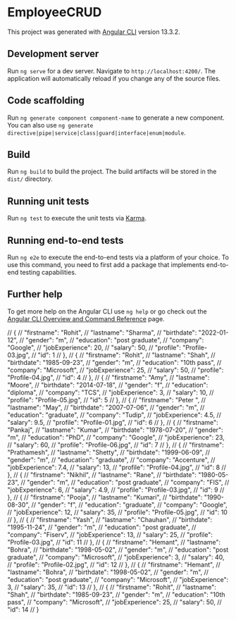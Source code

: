 # EmployeeCRUD

This project was generated with [Angular CLI](https://github.com/angular/angular-cli) version 13.3.2.

## Development server

Run `ng serve` for a dev server. Navigate to `http://localhost:4200/`. The application will automatically reload if you change any of the source files.

## Code scaffolding

Run `ng generate component component-name` to generate a new component. You can also use `ng generate directive|pipe|service|class|guard|interface|enum|module`.

## Build

Run `ng build` to build the project. The build artifacts will be stored in the `dist/` directory.

## Running unit tests

Run `ng test` to execute the unit tests via [Karma](https://karma-runner.github.io).

## Running end-to-end tests

Run `ng e2e` to execute the end-to-end tests via a platform of your choice. To use this command, you need to first add a package that implements end-to-end testing capabilities.

## Further help

To get more help on the Angular CLI use `ng help` or go check out the [Angular CLI Overview and Command Reference](https://angular.io/cli) page.


  // {
    //   "firstname": "Rohit",
    //   "lastname": "Sharma",
    //   "birthdate": "2022-01-12",
    //   "gender": "m",
    //   "education": "post graduate",
    //   "company": "Google",
    //   "jobExperience": 20,
    //   "salary": 50,
    //   "profile": "Profile-03.jpg",
    //   "id": 1
    // },
    // {
    //   "firstname": "Rohit",
    //   "lastname": "Shah",
    //   "birthdate": "1985-09-23",
    //   "gender": "m",
    //   "education": "10th pass",
    //   "company": "Microsoft",
    //   "jobExperience": 25,
    //   "salary": 50,
    //   "profile": "Profile-04.jpg",
    //   "id": 4
    // },
    // {
    //   "firstname": "Amy",
    //   "lastname": "Moore",
    //   "birthdate": "2014-07-18",
    //   "gender": "f",
    //   "education": "diploma",
    //   "company": "TCS",
    //   "jobExperience": 3,
    //   "salary": 10,
    //   "profile": "Profile-05.jpg",
    //   "id": 5
    // },
    // {
    //   "firstname": "Peter ",
    //   "lastname": "May",
    //   "birthdate": "2007-07-06",
    //   "gender": "m",
    //   "education": "graduate",
    //   "company": "Tudip",
    //   "jobExperience": 4.5,
    //   "salary": 9.5,
    //   "profile": "Profile-01.jpg",
    //   "id": 6
    // },
    // {
    //   "firstname": "Pankaj",
    //   "lastname": "Kumar",
    //   "birthdate": "1978-07-20",
    //   "gender": "m",
    //   "education": "PhD",
    //   "company": "Google",
    //   "jobExperience": 23,
    //   "salary": 60,
    //   "profile": "Profile-06.jpg",
    //   "id": 7
    // },
    // {
    //   "firstname": "Prathamesh",
    //   "lastname": "Shetty",
    //   "birthdate": "1999-06-09",
    //   "gender": "m",
    //   "education": "graduate",
    //   "company": "Accenture",
    //   "jobExperience": 7.4,
    //   "salary": 13,
    //   "profile": "Profile-04.jpg",
    //   "id": 8
    // },
    // {
    //   "firstname": "Nikhil",
    //   "lastname": "Rane",
    //   "birthdate": "1980-05-23",
    //   "gender": "m",
    //   "education": "post graduate",
    //   "company": "FIS",
    //   "jobExperience": 6,
    //   "salary": 4.9,
    //   "profile": "Profile-03.jpg",
    //   "id": 9
    // },
    // {
    //   "firstname": "Pooja",
    //   "lastname": "Kumari",
    //   "birthdate": "1990-08-30",
    //   "gender": "f",
    //   "education": "graduate",
    //   "company": "Google",
    //   "jobExperience": 12,
    //   "salary": 35,
    //   "profile": "Profile-05.jpg",
    //   "id": 10
    // },
    // {
    //   "firstname": "Yash",
    //   "lastname": "Chauhan",
    //   "birthdate": "1995-11-24",
    //   "gender": "m",
    //   "education": "post graduate",
    //   "company": "Fiserv",
    //   "jobExperience": 13,
    //   "salary": 25,
    //   "profile": "Profile-03.jpg",
    //   "id": 11
    // },
    // {
    //   "firstname": "Hemant",
    //   "lastname": "Bohra",
    //   "birthdate": "1998-05-02",
    //   "gender": "m",
    //   "education": "post graduate",
    //   "company": "Microsoft",
    //   "jobExperience": 3,
    //   "salary": 40,
    //   "profile": "Profile-02.jpg",
    //   "id": 12
    // },
    // {
    //   "firstname": "Hemant",
    //   "lastname": "Bohra",
    //   "birthdate": "1998-05-02",
    //   "gender": "m",
    //   "education": "post graduate",
    //   "company": "Microsoft",
    //   "jobExperience": 3,
    //   "salary": 35,
    //   "id": 13
    // },
    // {
    //   "firstname": "Rohit",
    //   "lastname": "Shah",
    //   "birthdate": "1985-09-23",
    //   "gender": "m",
    //   "education": "10th pass",
    //   "company": "Microsoft",
    //   "jobExperience": 25,
    //   "salary": 50,
    //   "id": 14
    // }